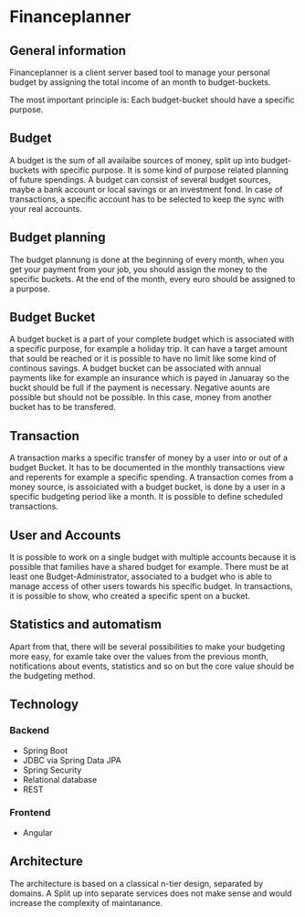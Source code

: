 # Financeplanner

## General information
Financeplanner is a client server based tool to manage your personal budget by assigning the total income of an month to budget-buckets. 

The most important principle is: Each budget-bucket should have a specific purpose.

## Budget
A budget is the sum of all availaibe sources of money, split up into budget-buckets with specific purpose. It is some kind of purpose related planning of future spendings. A budget can consist of several budget sources, maybe a bank account or local savings or an investment fond. In case of transactions, a specific account has to be selected to keep the sync with your real accounts.

## Budget planning
The budget plannung is done at the beginning of every month, when you get your payment from your job, you should assign the money to the specific buckets. At the end of the month, every euro should be assigned to a purpose.

## Budget Bucket
A budget bucket is a part of your complete budget which is associated with a specific purpose, for example a holiday trip. It can have a target amount that sould be reached or it is possible to have no limit like some kind of continous savings. A budget bucket can be associated with annual payments like for example an insurance which is payed in Januaray so the buckt should be full if the payment is necessary. Negative aounts are possible but should not be possible. In this case, money from another bucket has to be transfered.

## Transaction
A transaction marks a specific transfer of money by a user into or out of a budget Bucket. It has to be documented in the monthly transactions view and reperents for example a specific spending. A transaction comes from a money source, is assoiciated with a budget bucket, is done by a user in a specific budgeting period like a month. It is possible to define scheduled transactions. 

## User and Accounts
It is possible to work on a single budget with multiple accounts because it is possible that families have a shared budget for example. There must be at least one Budget-Administrator, associated to a budget who is able to manage access of other users towards his specific budget. In transactions, it is possible to show, who created a specific spent on a bucket.

## Statistics and automatism
Apart from that, there will be several possibilities to make your budgeting more easy, for examle take over the values from the previous month, notifications about events, statistics and so on but the core value should be the budgeting method.

## Technology

### Backend
- Spring Boot
- JDBC via Spring Data JPA
- Spring Security
- Relational database
- REST

### Frontend
- Angular

## Architecture
The architecture is based on a classical n-tier design, separated by domains. A Split up into separate services does not make sense and would increase the complexity of maintanance.
